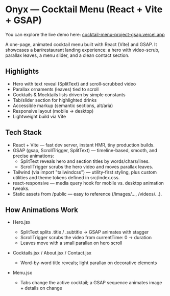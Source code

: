# Onyx — Cocktail Menu (React + Vite + GSAP)
You can explore the live demo here: [cocktail-menu-project-gsap.vercel.app](https://cocktail-menu-project-gsap.vercel.app/)

A one-page, animated cocktail menu built with React (Vite) and GSAP.
It showcases a bar/restaurant landing experience: a hero with video-scrub, parallax leaves, a menu slider, and a clean contact section.

## Highlights
- Hero with text reveal (SplitText) and scroll-scrubbed video
- Parallax ornaments (leaves) tied to scroll
- Cocktails & Mocktails lists driven by simple constants
- Tab/slider section for highlighted drinks
- Accessible markup (semantic sections, alt/aria)
- Responsive layout (mobile → desktop)
- Lightweight build via Vite

## Tech Stack
- React + Vite — fast dev server, instant HMR, tiny production builds.
- GSAP (gsap, ScrollTrigger, SplitText) — timeline-based, smooth, and precise animations:
    - SplitText reveals hero and section titles by words/chars/lines.
    - ScrollTrigger scrubs the hero video and moves parallax leaves.
- Tailwind (via import "tailwindcss") — utility-first styling, plus custom utilities and theme tokens defined in src/index.css.
- react-responsive — media query hook for mobile vs. desktop animation tweaks.
- Static assets from /public — easy to reference (/images/..., /videos/...).

## How Animations Work
- Hero.jsx
    - SplitText splits .title / .subtitle → GSAP animates with stagger
    - ScrollTrigger scrubs the video from currentTime: 0 → duration
    - Leaves move with a small parallax on hero scroll

- Cocktails.jsx / About.jsx / Contact.jsx
    - Word-by-word title reveals; light parallax on decorative elements

- Menu.jsx
    - Tabs change the active cocktail; a GSAP sequence animates image + details on change